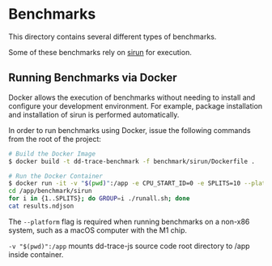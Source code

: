 # Benchmarks

This directory contains several different types of benchmarks.

Some of these benchmarks rely on [sirun](https://github.com/DataDog/sirun/) for execution.

## Running Benchmarks via Docker

Docker allows the execution of benchmarks without needing to install and configure your development environment. For example, package installation and installation of sirun is performed automatically.

In order to run benchmarks using Docker, issue the following commands from the root of the project:

```sh
# Build the Docker Image
$ docker build -t dd-trace-benchmark -f benchmark/sirun/Dockerfile .

# Run the Docker Container
$ docker run -it -v "$(pwd)":/app -e CPU_START_ID=0 -e SPLITS=10 --platform=linux/amd64 dd-trace-benchmark bash
cd /app/benchmark/sirun
for i in {1..SPLITS}; do GROUP=i ./runall.sh; done
cat results.ndjson
```

The `--platform` flag is required when running benchmarks on a non-x86 system, such as a macOS computer with the M1 chip.

`-v "$(pwd)":/app` mounts dd-trace-js source code root directory to /app inside container.
